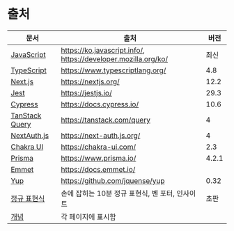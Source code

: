 # 출처

| 문서                                                         | 출처                                                         | 버전  |
| ------------------------------------------------------------ | ------------------------------------------------------------ | ----- |
| [JavaScript](https://autroshot.github.io/docs-repository/docs/javascript/키보드-keydown과-keyup) | https://ko.javascript.info/, https://developer.mozilla.org/ko/ | 최신  |
| [TypeScript](https://autroshot.github.io/docs-repository/docs/miscellaneous/typescript) | https://www.typescriptlang.org/                              | 4.8   |
| [Next.js](https://autroshot.github.io/docs-repository/docs/next-js) | https://nextjs.org/                                          | 12.2  |
| [Jest](https://autroshot.github.io/docs-repository/docs/miscellaneous/jest) | https://jestjs.io/                                           | 29.3  |
| [Cypress](https://autroshot.github.io/docs-repository/docs/cypress) | https://docs.cypress.io/                                     | 10.6  |
| [TanStack Query](https://autroshot.github.io/docs-repository/docs/miscellaneous/tanstack-query) | https://tanstack.com/query                                   | 4     |
| [NextAuth.js](https://autroshot.github.io/docs-repository/docs/miscellaneous/next-auth-js) | https://next-auth.js.org/                                    | 4     |
| [Chakra UI](https://autroshot.github.io/docs-repository/docs/miscellaneous/chakra-ui) | https://chakra-ui.com/                                       | 2.3   |
| [Prisma](https://autroshot.github.io/docs-repository/docs/miscellaneous/prisma) | https://www.prisma.io/                                       | 4.2.1 |
| [Emmet](https://autroshot.github.io/docs-repository/docs/miscellaneous/emmet) | https://docs.emmet.io/                                       |       |
| [Yup](https://autroshot.github.io/docs-repository/docs/miscellaneous/yup) | https://github.com/jquense/yup                               | 0.32  |
| [정규 표현식](https://autroshot.github.io/docs-repository/docs/miscellaneous/regular-expression) | 손에 잡히는 10분 정규 표현식, 벤 포터, 인사이트              | 초판  |
| [개념](https://autroshot.github.io/docs-repository/docs/concepts/domain-name) | 각 페이지에 표시함                                           |       |
